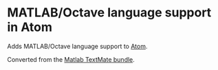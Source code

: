 # MATLAB/Octave language support in Atom

Adds MATLAB/Octave language support to [Atom](https://atom.io).

Converted from the [Matlab TextMate bundle](https://github.com/textmate/matlab.tmbundle).
